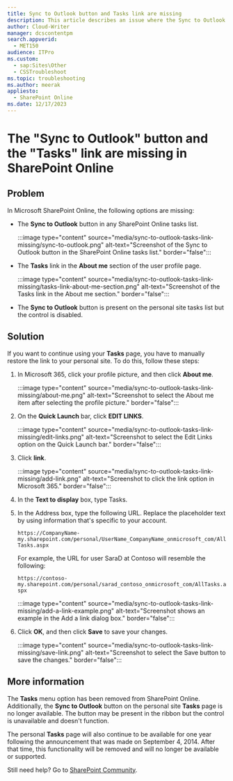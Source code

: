 ```yaml
---
title: Sync to Outlook button and Tasks link are missing
description: This article describes an issue where the Sync to Outlook button and the Tasks link are missing in SharePoint Online, and provides a solution.
author: Cloud-Writer
manager: dcscontentpm
search.appverid: 
  - MET150
audience: ITPro
ms.custom: 
  - sap:Sites\Other
  - CSSTroubleshoot
ms.topic: troubleshooting
ms.author: meerak
appliesto: 
  - SharePoint Online
ms.date: 12/17/2023
---
```


# The "Sync to Outlook" button and the "Tasks" link are missing in SharePoint Online

## Problem

In Microsoft SharePoint Online, the following options are missing:

- The **Sync to Outlook** button in any SharePoint Online tasks list.
   
  :::image type="content" source="media/sync-to-outlook-tasks-link-missing/sync-to-outlook.png" alt-text="Screenshot of the Sync to Outlook button in the SharePoint Online tasks list." border="false":::

- The **Tasks** link in the **About me** section of the user profile page.

  :::image type="content" source="media/sync-to-outlook-tasks-link-missing/tasks-link-about-me-section.png" alt-text="Screenshot of the Tasks link in the About me section." border="false":::

- The **Sync to Outlook** button is present on the personal site tasks list but the control is disabled.

## Solution

If you want to continue using your **Tasks** page, you have to manually restore the link to your personal site. To do this, follow these steps:

1. In Microsoft 365, click your profile picture, and then click **About me**.

   :::image type="content" source="media/sync-to-outlook-tasks-link-missing/about-me.png" alt-text="Screenshot to select the About me item after selecting the profile picture." border="false":::

1. On the **Quick Launch** bar, click **EDIT LINKS**.

   :::image type="content" source="media/sync-to-outlook-tasks-link-missing/edit-links.png" alt-text="Screenshot to select the Edit Links option on the Quick Launch bar." border="false":::

1. Click **link**.

   :::image type="content" source="media/sync-to-outlook-tasks-link-missing/add-link.png" alt-text="Screenshot to click the link option in Microsoft 365." border="false":::

1. In the **Text to display** box, type Tasks.

1. In the Address box, type the following URL. Replace the placeholder text by using information that's specific to your account.

    `https://CompanyName-my.sharepoint.com/personal/UserName_CompanyName_onmicrosoft_com/AllTasks.aspx`
    
    For example, the URL for user SaraD at Contoso will resemble the following:
    
    `https://contoso-my.sharepoint.com/personal/sarad_contoso_onmicrosoft_com/AllTasks.aspx`
    
    :::image type="content" source="media/sync-to-outlook-tasks-link-missing/add-a-link-example.png" alt-text="Screenshot shows an example in the Add a link dialog box." border="false":::

1. Click **OK**, and then click **Save** to save your changes.

   :::image type="content" source="media/sync-to-outlook-tasks-link-missing/save-link.png" alt-text="Screenshot to select the Save button to save the changes." border="false":::

## More information

The **Tasks** menu option has been removed from SharePoint Online. Additionally, the **Sync to Outlook** button on the personal site **Tasks** page is no longer available. The button may be present in the ribbon but the control is unavailable and doesn't function.

The personal **Tasks** page will also continue to be available for one year following the announcement that was made on September 4, 2014. After that time, this functionality will be removed and will no longer be available or supported. 

Still need help? Go to [SharePoint Community](https://techcommunity.microsoft.com/t5/sharepoint/ct-p/SharePoint).
